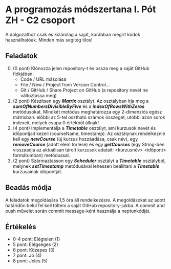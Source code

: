 # A programozás módszertana I. Pót ZH - C2 csoport

A dolgozathoz csak és kizárólag a saját, korábban megírt kódok használhatóak. Minden más segítég tilos!

## Feladatok

0. (0 pont) Klónozza jelen repository-t és ossza meg a saját GitHub fiókjában:
    - Code / URL másolása
    - File / New / Project from Version Control...
    - Git / GitHub / Share Project on GitHub (a repository nevét ne változtassa meg)
1. (2 pont) Készítsen egy ***Matrix*** osztályt. Az osztályban írja meg a ***sumOfNumbersDivisibleByFive*** és a
   ***indexOfRowsWithZeros*** metódusokat. Mindkét metódus meghatározza egy 2-dimenziós egész mátrixban: előbbi az 5-tel
   osztható számok összegét, utóbbi azon sorok indexeit, melyek csupa 0 értékből állnak!
2. (4 pont) Implementálja a ***Timetable*** osztályt, ami kurzusok nevét és időpontjait kezeli (courseName, timestamp).
   Az osztálynak rendelkeznie kell egy ***newCourse*** (új kurzus hozzáadása, csak név), egy ***removeCourse*** (adott
   elem törlése) és egy ***getCourses*** (egy String-ben visszaadja az aktuálisan tárolt kurzusok adatait: <kurzusnév>
   <időpont> formátumban) metódussal.
3. (2 pont) Származtasson egy ***Scheduler*** osztályt a ***Timetable*** osztályból, melynek ***setTimestamp***
   metódusával lehessen beállítani a ***Timetable*** kurzusainak időpontját.

## Beadás módja

A feladatok megoldására 1,5 óra áll rendelkezésre. A megoldásokat az adott határidőn belül fel kell tölteni
a saját GitHub repository-jukba. A commit and push művelet során commit message-ként használja a neptunkódját.

## Értékelés

* 0-4 pont: Elégtelen (1)
* 5 pont: Elégséges (2)
* 6 pont: Közepes (3)
* 7 pont: Jó (4)
* 8 pont: Jeles (5)